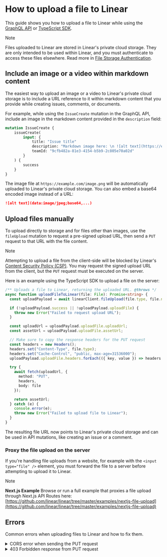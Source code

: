 # How to upload a file to Linear

This guide shows you how to upload a file to Linear while using the [GraphQL API](https://linear.app/developers/graphql) or [TypeScript SDK](https://linear.app/developers/sdk).

> [!NOTE]
> Files uploaded to Linear are stored in Linear's private cloud storage. They are only intended to be used within Linear, and you must authenticate to access these files elsewhere. Read more in [File Storage Authentication](https://developers.linear.app/docs/oauth/file-storage-authentication).

## Include an image or a video within markdown content

The easiest way to upload an image or a video to Linear's private cloud storage is to include a URL reference to it within markdown content that you provide while creating issues, comments, or documents.

For example, while using the `IssueCreate` mutation in the GraphQL API, include an image in the markdown content provided in the `description` field:

```graphql
mutation IssueCreate {
    issueCreate(
        input: {
            title: "Issue title"
            description: "Markdown image here: \n ![alt text](https://example.com/image.png)"
            teamId: "9cfb482a-81e3-4154-b5b9-2c805e70a02d"
        }
    ) {
        success
    }
}
```

The image file at `https://example.com/image.png` will be automatically uploaded to Linear's private cloud storage. You can also embed a base64 encoded image instead of a URL:

```md
![alt text](data:image/jpeg;base64,...)
```

## Upload files manually

To upload directly to storage and for files other than images, use the `fileUpload` mutation to request a pre-signed upload URL, then send a `PUT` request to that URL with the file content.

> [!NOTE]
> Attempting to upload a file from the client-side will be blocked by Linear's [Content Security Policy (CSP)](https://developer.mozilla.org/en-US/docs/Web/HTTP/CSP). You may request the signed upload URL from the client, but the `PUT` request must be executed on the server.

Here is an example using the TypeScript SDK to upload a file on the server:

```ts
/** Uploads a file to Linear, returning the uploaded URL. @throws */
async function uploadFileToLinear(file: File): Promise<string> {
  const uploadPayload = await linearClient.fileUpload(file.type, file.name, file.size);

  if (!uploadPayload.success || !uploadPayload.uploadFile) {
    throw new Error("Failed to request upload URL");
  }

  const uploadUrl = uploadPayload.uploadFile.uploadUrl;
  const assetUrl = uploadPayload.uploadFile.assetUrl;

  // Make sure to copy the response headers for the PUT request
  const headers = new Headers();
  headers.set("Content-Type", file.type);
  headers.set("Cache-Control", "public, max-age=31536000");
  uploadPayload.uploadFile.headers.forEach(({ key, value }) => headers.set(key, value));

  try {
    await fetch(uploadUrl, {
      method: "PUT",
      headers,
      body: file
    });

    return assetUrl;
  } catch (e) {
    console.error(e);
    throw new Error("Failed to upload file to Linear");
  }
}
```

The resulting file URL now points to Linear's private cloud storage and can be used in API mutations, like creating an issue or a comment.

### Proxy the file upload on the server

If you're handling file uploads from a website, for example with the `<input type="file" />` element, you must forward the file to a server before attempting to upload it to Linear.

> [!NOTE]
> **Next.js Example**
> Browse or run a full example that proxies a file upload through Next.js API Routes here: [https://github.com/linear/linear/tree/master/examples/nextjs-file-upload](https://github.com/linear/linear/tree/master/examples/nextjs-file-upload)

## Errors

Common errors when uploading files to Linear and how to fix them.

<details>
<summary>CORS error when sending the PUT request</summary>
You are trying to upload a file from the client-side rather than a server, which is not allowed. You must proxy the file upload request via a server.

See [Proxy the file upload on the server](https://developers.linear.app/docs/guides/how-to-upload-a-file-to-linear#proxy-the-file-upload-on-the-server) for an example of how to do this with Next.js.
</details>

<details>
<summary>403 Forbidden response from PUT request</summary>
You likely forgot to copy the headers returned by the `fileUpload` mutation onto the `PUT` request. Note that the headers are returned in array format and must be transformed into an object or a `Headers` instance before including them in a `fetch` request.
</details>